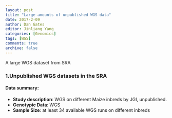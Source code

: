 ```yaml
---
layout: post
title: "Large amounts of unpublished WGS data"
date: 2017-2-09
author: Dan Gates
editor: Jinliang Yang
categories: [Genomics]  
tags: [WGS]  
comments: true  
archive: false
---
```


A large WGS dataset from SRA

### 1.Unpublished WGS datasets in the SRA

#### Data summary:  
- **Study description**: WGS on different Maize inbreds by JGI, unpublished.
- **Genotypic Data**: WGS  
- **Sample Size**: at least 34 available WGS runs on different inbreds   
